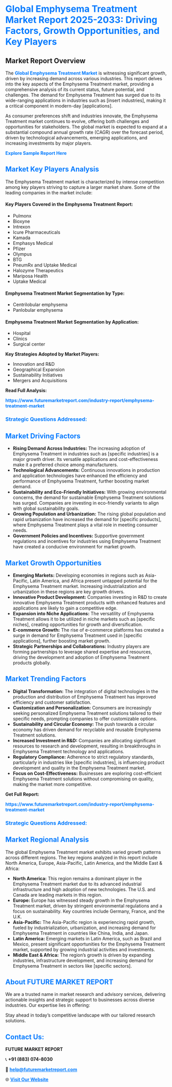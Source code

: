 <h1 style="color: #007BFF;">Global Emphysema Treatment Market Report 2025-2033: Driving Factors, Growth Opportunities, and Key Players</h1>

<section id="overview">
<h2>Market Report Overview</h2>
<p>The <a href="https://www.futuremarketreport.com/industry-report/emphysema-treatment-market" style="color: #007BFF; text-decoration: none;"><strong>Global Emphysema Treatment Market</strong></a> is witnessing significant growth, driven by increasing demand across various industries. This report delves into the key aspects of the Emphysema Treatment market, providing a comprehensive analysis of its current status, future potential, and challenges. The demand for Emphysema Treatment has surged due to its wide-ranging applications in industries such as [insert industries], making it a critical component in modern-day [applications].</p>
<p>As consumer preferences shift and industries innovate, the Emphysema Treatment market continues to evolve, offering both challenges and opportunities for stakeholders. The global market is expected to expand at a substantial compound annual growth rate (CAGR) over the forecast period, driven by technological advancements, emerging applications, and increasing investments by major players.</p>
</section>

<section id="overview">
<p><a href="https://www.futuremarketreport.com/request-sample/reportId=61613" style="color: #007BFF; text-decoration: none;"><strong>Explore Sample Report Here</strong></a></p>
</section>

<section id="key-players">
<h2 style="color: #007BFF;">Market Key Players Analysis</h2>
<p>The Emphysema Treatment market is characterized by intense competition among key players striving to capture a larger market share. Some of the leading companies in the market include:</p>
<h4>Key Players Covered in the Emphysema Treatment Report:</h4>
<ul><li>Pulmonx</li><li>Bioxyne</li><li>Intrexon</li><li>Icure Pharmaceuticals</li><li>Kamada</li><li>Emphasys Medical</li><li>Pfizer</li><li>Olympus</li><li>BTG</li><li>PneumRx and Uptake Medical</li><li>Halozyme Therapeutics</li><li>Mariposa Health</li><li>Uptake Medical</li></ul>
<h4>Emphysema Treatment Market Segmentation by Type:</h4>
<ul><li>Centrilobular emphysema</li><li>Panlobular emphysema</li></ul>

<h4>Emphysema Treatment Market Segmentation by Application:</h4>
<ul><li>Hospital</li><li>Clinics</li><li>Surgical center</li></ul>
<p><strong>Key Strategies Adopted by Market Players:</strong></p>
<ul>
<li>Innovation and R&D</li>
<li>Geographical Expansion</li>
<li>Sustainability Initiatives</li>
<li>Mergers and Acquisitions</li>
</ul>
</section>

<section>
<p><strong>Read Full Analysis: </strong></p><a href="https://www.futuremarketreport.com/industry-report/emphysema-treatment-market" style="color: #007BFF; text-decoration: none;"><strong>https://www.futuremarketreport.com/industry-report/emphysema-treatment-market</strong></a>
<h3 style="color: #007BFF;">Strategic Questions Addressed:</h3>
</section>

<section id="driving-factors">
<h2 style="color: #007BFF;">Market Driving Factors</h2>
<ul>
<li><strong>Rising Demand Across Industries:</strong> The increasing adoption of Emphysema Treatment in industries such as [specific industries] is a major growth driver. Its versatile applications and cost-effectiveness make it a preferred choice among manufacturers.</li>
<li><strong>Technological Advancements:</strong> Continuous innovations in production and application technologies have enhanced the efficiency and performance of Emphysema Treatment, further boosting market demand.</li>
<li><strong>Sustainability and Eco-Friendly Initiatives:</strong> With growing environmental concerns, the demand for sustainable Emphysema Treatment solutions has surged. Companies are investing in eco-friendly variants to align with global sustainability goals.</li>
<li><strong>Growing Population and Urbanization:</strong> The rising global population and rapid urbanization have increased the demand for [specific products], where Emphysema Treatment plays a vital role in meeting consumer needs.</li>
<li><strong>Government Policies and Incentives:</strong> Supportive government regulations and incentives for industries using Emphysema Treatment have created a conducive environment for market growth.</li>
</ul>
</section>

<section id="growth-opportunities">
<h2 style="color: #007BFF;">Market Growth Opportunities</h2>
<ul>
<li><strong>Emerging Markets:</strong> Developing economies in regions such as Asia-Pacific, Latin America, and Africa present untapped potential for the Emphysema Treatment market. Increasing industrialization and urbanization in these regions are key growth drivers.</li>
<li><strong>Innovative Product Development:</strong> Companies investing in R&D to create innovative Emphysema Treatment products with enhanced features and applications are likely to gain a competitive edge.</li>
<li><strong>Expansion into Niche Applications:</strong> The versatility of Emphysema Treatment allows it to be utilized in niche markets such as [specific niches], creating opportunities for growth and diversification.</li>
<li><strong>E-commerce Growth:</strong> The rise of e-commerce platforms has created a surge in demand for Emphysema Treatment used in [specific applications], further boosting market growth.</li>
<li><strong>Strategic Partnerships and Collaborations:</strong> Industry players are forming partnerships to leverage shared expertise and resources, driving the development and adoption of Emphysema Treatment products globally.</li>
</ul>
</section>

<section id="trending-factors">
<h2 style="color: #007BFF;">Market Trending Factors</h2>
<ul>
<li><strong>Digital Transformation:</strong> The integration of digital technologies in the production and distribution of Emphysema Treatment has improved efficiency and customer satisfaction.</li>
<li><strong>Customization and Personalization:</strong> Consumers are increasingly seeking personalized Emphysema Treatment solutions tailored to their specific needs, prompting companies to offer customizable options.</li>
<li><strong>Sustainability and Circular Economy:</strong> The push towards a circular economy has driven demand for recyclable and reusable Emphysema Treatment solutions.</li>
<li><strong>Increased Investment in R&D:</strong> Companies are allocating significant resources to research and development, resulting in breakthroughs in Emphysema Treatment technology and applications.</li>
<li><strong>Regulatory Compliance:</strong> Adherence to strict regulatory standards, particularly in industries like [specific industries], is influencing product development and quality in the Emphysema Treatment market.</li>
<li><strong>Focus on Cost-Effectiveness:</strong> Businesses are exploring cost-efficient Emphysema Treatment solutions without compromising on quality, making the market more competitive.</li>
</ul>
</section>

<section>
<p><strong>Get Full Report: </strong></p><a href="https://www.futuremarketreport.com/industry-report/emphysema-treatment-market" style="color: #007BFF; text-decoration: none;"><strong>https://www.futuremarketreport.com/industry-report/emphysema-treatment-market</strong></a>
<h3 style="color: #007BFF;">Strategic Questions Addressed:</h3>
</section>


<section id="regional-analysis">
<h2 style="color: #007BFF;">Market Regional Analysis</h2>
<p>The global Emphysema Treatment market exhibits varied growth patterns across different regions. The key regions analyzed in this report include North America, Europe, Asia-Pacific, Latin America, and the Middle East & Africa:</p>
<ul>
<li><strong>North America:</strong> This region remains a dominant player in the Emphysema Treatment market due to its advanced industrial infrastructure and high adoption of new technologies. The U.S. and Canada are leading markets in this region.</li>
<li><strong>Europe:</strong> Europe has witnessed steady growth in the Emphysema Treatment market, driven by stringent environmental regulations and a focus on sustainability. Key countries include Germany, France, and the U.K.</li>
<li><strong>Asia-Pacific:</strong> The Asia-Pacific region is experiencing rapid growth, fueled by industrialization, urbanization, and increasing demand for Emphysema Treatment in countries like China, India, and Japan.</li>
<li><strong>Latin America:</strong> Emerging markets in Latin America, such as Brazil and Mexico, present significant opportunities for the Emphysema Treatment market, supported by growing industrial activities and investments.</li>
<li><strong>Middle East & Africa:</strong> The region’s growth is driven by expanding industries, infrastructure development, and increasing demand for Emphysema Treatment in sectors like [specific sectors].</li>
</ul>
</section>

<footer>
<h2 style="color: #007BFF;">About FUTURE MARKET REPORT</h2>
<p>We are a trusted name in market research and advisory services, delivering actionable insights and strategic support to businesses across diverse industries. Our expertise lies in offering:</p>

<p>Stay ahead in today’s competitive landscape with our tailored research solutions.</p>

<h2 style="color: #007BFF;">Contact Us:</h2>
<p><strong>FUTURE MARKET REPORT</strong></p>
<p>📞 <strong>+91 (883) 074-8030</strong></p>
<p>📧 <strong><a href="mailto:help@futuremarketreport.com" style="color: #007BFF;">help@futuremarketreport.com</a></strong></p>
<p>🌐 <strong><a href="https://www.futuremarketreport.com/" style="color: #007BFF;">Visit Our Website</a></strong></p>
</footer>